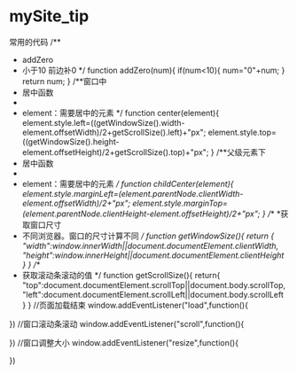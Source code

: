 # mySite_tip
常用的代码
/**
 * addZero
 * 小于10 前边补0
 */
function addZero(num){
    if(num<10){
        num="0"+num;
    }
    return num;
}
/**窗口中
 * 居中函数
 *
 * element：需要居中的元素
 */
function center(element){
    element.style.left=((getWindowSize().width-element.offsetWidth)/2+getScrollSize().left)+"px";
    element.style.top=((getWindowSize().height-element.offsetHeight)/2+getScrollSize().top)+"px";
}
/**父级元素下
 * 居中函数
 *
 * element：需要居中的元素
 */
function childCenter(element){
        element.style.marginLeft=(element.parentNode.clientWidth-element.offsetWidth)/2+"px";
        element.style.marginTop=(element.parentNode.clientHeight-element.offsetHeight)/2+"px";
}
/**
 *获取窗口尺寸
 * 不同浏览器。窗口的尺寸计算不同
 */
function getWindowSize(){
    return {
    "width":window.innerWidth||document.documentElement.clientWidth,
    "height":window.innerHeight||document.documentElement.clientHeight
    }
}
/**
 * 获取滚动条滚动的值
 */
function getScrollSize(){
    return{
        "top":document.documentElement.scrollTop||document.body.scrollTop,
        "left":document.documentElement.scrollLeft||document.body.scrollLeft
    }
}
//页面加载结束
window.addEventListener("load",function(){

 })
//窗口滚动条滚动
 window.addEventListener("scroll",function(){

 })
 //窗口调整大小
 window.addEventListener("resize",function(){

 })
 
